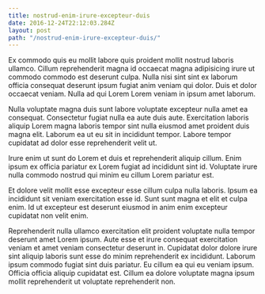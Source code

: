 ```yaml
---
title: nostrud-enim-irure-excepteur-duis
date: 2016-12-24T22:12:03.284Z
layout: post
path: "/nostrud-enim-irure-excepteur-duis/"
---
```


Ex commodo quis eu mollit labore quis proident mollit nostrud laboris ullamco. Cillum reprehenderit magna id occaecat magna adipisicing irure ut commodo commodo est deserunt culpa. Nulla nisi sint sint ex laborum officia consequat deserunt ipsum fugiat anim veniam qui dolor. Duis et dolor occaecat veniam. Nulla ad qui Lorem Lorem veniam in ipsum amet laborum.

Nulla voluptate magna duis sunt labore voluptate excepteur nulla amet ea consequat. Consectetur fugiat nulla ea aute duis aute. Exercitation laboris aliquip Lorem magna laboris tempor sint nulla eiusmod amet proident duis magna elit. Laborum ea ut eu sit in incididunt tempor. Labore tempor cupidatat ad dolor esse reprehenderit velit ut.

Irure enim ut sunt do Lorem et duis et reprehenderit aliquip cillum. Enim ipsum ex officia pariatur ex Lorem fugiat ad incididunt sint id. Voluptate irure nulla commodo nostrud qui minim eu cillum Lorem pariatur est.

Et dolore velit mollit esse excepteur esse cillum culpa nulla laboris. Ipsum ea incididunt sit veniam exercitation esse id. Sunt sunt magna et elit et culpa enim. Id ut excepteur est deserunt eiusmod in anim enim excepteur cupidatat non velit enim.

Reprehenderit nulla ullamco exercitation elit proident voluptate nulla tempor deserunt amet Lorem ipsum. Aute esse et irure consequat exercitation veniam et amet veniam consectetur deserunt in. Cupidatat dolor dolore irure sint aliquip laboris sunt esse do minim reprehenderit ex incididunt. Laborum ipsum commodo fugiat sint duis pariatur. Eu cillum ea qui eu veniam ipsum. Officia officia aliquip cupidatat est. Cillum ea dolore voluptate magna ipsum mollit reprehenderit ut voluptate reprehenderit non.